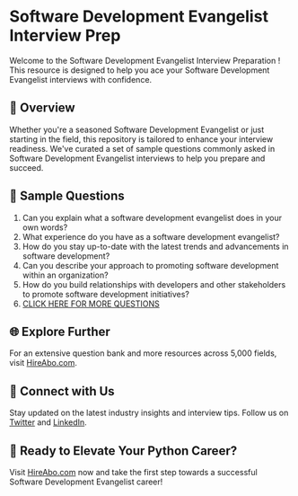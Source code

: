 # Software Development Evangelist Interview Prep

Welcome to the Software Development Evangelist Interview Preparation ! This resource is designed to help you ace your Software Development Evangelist interviews with confidence.

## 🚀 Overview

Whether you're a seasoned Software Development Evangelist or just starting in the field, this repository is tailored to enhance your interview readiness. We've curated a set of sample questions commonly asked in Software Development Evangelist interviews to help you prepare and succeed.

## 📝 Sample Questions

1. Can you explain what a software development evangelist does in your own words?
2. What experience do you have as a software development evangelist?
3. How do you stay up-to-date with the latest trends and advancements in software development?
4. Can you describe your approach to promoting software development within an organization?
5. How do you build relationships with developers and other stakeholders to promote software development initiatives?
6. [CLICK HERE FOR MORE QUESTIONS](https://hireabo.com/job/0_0_54/Software%20Development%20Evangelist)

## 🌐 Explore Further

For an extensive question bank and more resources across 5,000 fields, visit [HireAbo.com](https://www.hireabo.com).

## 📱 Connect with Us

Stay updated on the latest industry insights and interview tips. Follow us on [Twitter](https://twitter.com/hireabo) and [LinkedIn](https://www.linkedin.com/in/hire-abo-3609972a8/).

## 🚀 Ready to Elevate Your Python Career?

Visit [HireAbo.com](https://www.hireabo.com) now and take the first step towards a successful Software Development Evangelist career!